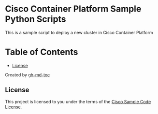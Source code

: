 # Cisco Container Platform Sample Python Scripts

This is a sample script to deploy a new cluster in Cisco Container Platform

Table of Contents
=================

* [License](#license)

Created by [gh-md-toc](https://github.com/ekalinin/github-markdown-toc)


## License

This project is licensed to you under the terms of the [Cisco Sample
Code License](./LICENSE).
